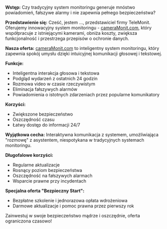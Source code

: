 **Wstęp:**
Czy tradycyjny system monitoringu generuje mnóstwo powiadomień, fałszywe alarmy i nie zapewnia pełnego bezpieczeństwa? 

**Przedstawienie się:**
Cześć, jestem ..., przedstawiciel firmy TeleMonit. Oferujemy innowacyjny system monitoringu - [cameraMonit.com](#), który współpracuje z istniejącymi kamerami, obniża koszty, zwiększa funkcjonalność i przestrzega przepisów o ochronie danych.

**Nasza oferta:**
[cameraMonit.com](#) to inteligentny system monitoringu, który zapewnia spokój umysłu dzięki intuicyjnej komunikacji głosowej i tekstowej. 

**Funkcje:**
- Inteligentna interakcja głosowa i tekstowa
- Podgląd wydarzeń z ostatnich 24 godzin
- Rozmowa video w czasie rzeczywistym
- Eliminacja fałszywych alarmów
- Powiadomienia o istotnych zdarzeniach przez popularne komunikatory

**Korzyści:**
- Zwiększone bezpieczeństwo
- Oszczędność czasu
- Łatwy dostęp do informacji 24/7

**Wyjątkowa cecha:**
Interaktywna komunikacja z systemem, umożliwiająca "rozmowę" z asystentem, niespotykana w tradycyjnych systemach monitoringu.

**Długofalowe korzyści:**
- Regularne aktualizacje
- Rosnący poziom bezpieczeństwa
- Oszczędność na fałszywych alarmach
- Wsparcie prawne przy incydentach

**Specjalna oferta "Bezpieczny Start":**
- Bezpłatne szkolenie i jednorazowa opłata wdrożeniowa
- Darmowe aktualizacje i pomoc prawna przez pierwszy rok

Zainwestuj w swoje bezpieczeństwo mądrze i oszczędnie, oferta ograniczona czasowo!
